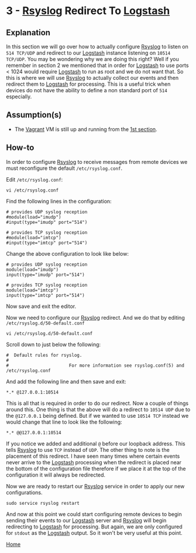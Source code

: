 3 - [Rsyslog] Redirect To [Logstash]
================================

Explanation
-----------
In this section we will go over how to actually configure [Rsyslog] to listen
on `514 TCP/UDP` and redirect to our [Logstash] instance listening on `10514 TCP/UDP`.
You may be wondering why we are doing this right? Well if you remember in section
2 we mentioned that in order for [Logstash] to use ports < 1024 would require
[Logstash] to run as root and we do not want that. So this is where we will use
[Rsyslog] to actually collect our events and then redirect them to [Logstash] for
processing. This is a useful trick when devices do not have the ability to define
a non standard port of `514` especially.

Assumption(s)
-------------
* The [Vagrant] VM is still up and running from the [1st section](1-Installing-Logstash/README.md).

How-to
------
In order to configure [Rsyslog] to receive messages from remote devices we must
reconfigure the default `/etc/rsyslog.conf`.

Edit `/etc/rsyslog.conf`:
```
vi /etc/rsyslog.conf
```
Find the following lines in the configuration:
```
# provides UDP syslog reception
#module(load="imudp")
#input(type="imudp" port="514")

# provides TCP syslog reception
#module(load="imtcp")
#input(type="imtcp" port="514")
```
Change the above configuration to look like below:
```
# provides UDP syslog reception
module(load="imudp")
input(type="imudp" port="514")

# provides TCP syslog reception
module(load="imtcp")
input(type="imtcp" port="514")
```
Now save and exit the editor.

Now we need to configure our [Rsyslog] redirect. And we do that by editing
`/etc/rsyslog.d/50-default.conf`
```
vi /etc/rsyslog.d/50-default.conf
```
Scroll down to just below the following:
```
#  Default rules for rsyslog.
#
#                       For more information see rsyslog.conf(5) and /etc/rsyslog.conf
```
And add the following line and then save and exit:
```
*.* @127.0.0.1:10514
```
This is all that is required in order to do our redirect. Now a couple of things
around this. One thing is that the above will do a redirect to `10514 UDP` due to
the `@127.0.0.1` being defined. But if we wanted to use `10514 TCP` instead we
would change that line to look like the following:
```
*.* @@127.0.0.1:10514
```
If you notice we added and additional `@` before our loopback address. This tells
[Rsyslog] to use `TCP` instead of `UDP`. The other thing to note is the placement
of this redirect. I have seen many times where certain events never arrive to the
[Logstash] processing when the redirect is placed near the bottom of the configuration
file therefore if we place it at the top of the configuration it will always be
redirected.

Now we are ready to restart our [Rsyslog] service in order to apply our new
configurations.
```
sudo service rsyslog restart
```

And now at this point we could start configuring remote devices to begin sending
their events to our [Logstash] server and [Rsyslog] will begin redirecting to
[Logstash] for processing. But again, we are only configured for `stdout` as the
[Logstash] output. So it won't be very useful at this point.

[Home](../README.md)

[Logstash]: <https://www.elastic.co/products/logstash>
[Rsyslog]: <https://en.wikipedia.org/wiki/Rsyslog>
[Vagrant]: <https://www.vagrantup.com/>
